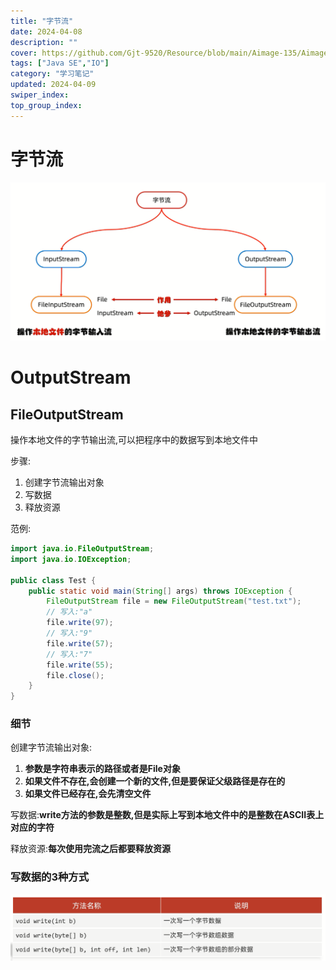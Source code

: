 ```yaml
---
title: "字节流"
date: 2024-04-08
description: ""
cover: https://github.com/Gjt-9520/Resource/blob/main/Aimage-135/Aimage117.jpg?raw=true
tags: ["Java SE","IO"]
category: "学习笔记"
updated: 2024-04-09
swiper_index: 
top_group_index: 
---
```


# 字节流

![FileIn/OutputStream](../images/字节流File.png)

# OutputStream

## FileOutputStream

操作本地文件的字节输出流,可以把程序中的数据写到本地文件中

步骤:
1. 创建字节流输出对象
2. 写数据
3. 释放资源               

范例:

```java
import java.io.FileOutputStream;
import java.io.IOException;

public class Test {
    public static void main(String[] args) throws IOException {
        FileOutputStream file = new FileOutputStream("test.txt");
        // 写入:"a"
        file.write(97);
        // 写入:"9"
        file.write(57);
        // 写入:"7"
        file.write(55);
        file.close();
    }
}
```

### 细节                    

创建字节流输出对象:                   
1. **参数是字符串表示的路径或者是File对象**
2. **如果文件不存在,会创建一个新的文件,但是要保证父级路径是存在的**
3. **如果文件已经存在,会先清空文件**

写数据:**write方法的参数是整数,但是实际上写到本地文件中的是整数在ASCII表上对应的字符**

释放资源:**每次使用完流之后都要释放资源**

### 写数据的3种方式

![FileOutputStream写数据的3种方式](../images/FileOutputStream写数据的3种方式.png)
